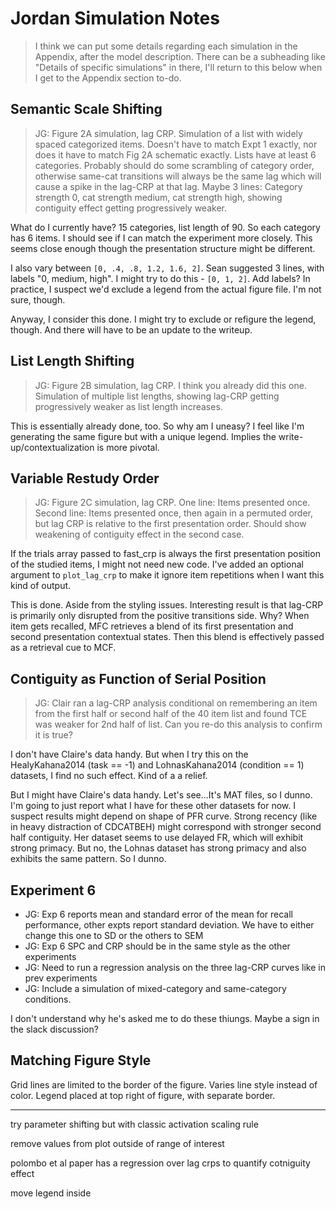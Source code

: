 # Jordan Simulation Notes
> I think we can put some details regarding each simulation in the Appendix, after the model description. There can be a subheading like "Details of specific simulations" in there, I'll return to this below when I get to the Appendix section to-do.

## Semantic Scale Shifting
> JG: Figure 2A simulation, lag CRP. Simulation of a list with widely spaced categorized items. Doesn't have to match Expt 1 exactly, nor does it have to match Fig 2A schematic exactly. Lists have at least 6 categories. Probably should do some scrambling of category order, otherwise same-cat transitions will always be the same lag which will cause a spike in the lag-CRP at that lag. Maybe 3 lines: Category strength 0, cat strength medium, cat strength high, showing contiguity effect getting progressively weaker.

What do I currently have?
15 categories, list length of 90. So each category has 6 items. I should see if I can match the experiment more closely. This seems close enough though the presentation structure might be different.

I also vary between `[0, .4, .8, 1.2, 1.6, 2]`. Sean suggested 3 lines, with labels "0, medium, high". I might try to do this - `[0, 1, 2]`. Add labels? In practice, I suspect we'd exclude a legend from the actual figure file. I'm not sure, though.

Anyway, I consider this done. I might try to exclude or refigure the legend, though. And there will have to be an update to the writeup.


## List Length Shifting
> JG: Figure 2B simulation, lag CRP. I think you already did this one. Simulation of multiple list lengths, showing lag-CRP getting progressively weaker as list length increases. 

This is essentially already done, too. So why am I uneasy? I feel like I'm generating the same figure but with a unique legend. Implies the write-up/contextualization is more pivotal.


## Variable Restudy Order
> JG: Figure 2C simulation, lag CRP. One line: Items presented once. Second line: Items presented once, then again in a permuted order, but lag CRP is relative to the first presentation order. Should show weakening of contiguity effect in the second case.

If the trials array passed to fast_crp is always the first presentation position of the studied items, I might not need new code.  I've added an optional argument to `plot_lag_crp` to make it ignore item repetitions when I want this kind of output.

This is done. Aside from the styling issues. Interesting result is that lag-CRP is primarily only disrupted from the positive transitions side. Why? When item gets recalled, MFC retrieves a blend of its first presentation and second presentation contextual states. Then this blend is effectively passed as a retrieval cue to MCF. 

## Contiguity as Function of Serial Position
> JG: Clair ran a lag-CRP analysis conditional on remembering an item from the first half or second half of the 40 item list and found TCE was weaker for 2nd half of list. Can you re-do this analysis to confirm it is true?

I don't have Claire's data handy. But when I try this on the HealyKahana2014 (task == -1) and LohnasKahana2014 (condition == 1) datasets, I find no such effect. Kind of a a relief.

But I might have Claire's data handy. Let's see...It's MAT files, so I dunno. I'm going to just report what I have for these other datasets for now. I suspect results might depend on shape of PFR curve. Strong recency (like in heavy distraction of CDCATBEH) might correspond with stronger second half contiguity. Her dataset seems to use delayed FR, which will exhibit strong primacy. But no, the Lohnas dataset has strong primacy and also exhibits the same pattern. So I dunno.


## Experiment 6
- JG: Exp 6 reports mean and standard error of the mean for recall performance, other expts report standard deviation. We have to either change this one to SD or the others to SEM
- JG: Exp 6 SPC and CRP should be in the same style as the other experiments
- JG: Need to run a regression analysis on the three lag-CRP curves like in prev experiments
- JG: Include a simulation of mixed-category and same-category conditions. 

I don't understand why he's asked me to do these thiungs. Maybe a sign in the slack discussion?

## Matching Figure Style
Grid lines are limited to the border of the figure. Varies line style instead of color. Legend placed at top right of figure, with separate border.

***

try parameter shifting but with classic activation scaling rule

remove values from plot outside of range of interest

polombo et al paper has a regression over lag crps to quantify cotniguity effect

move legend inside